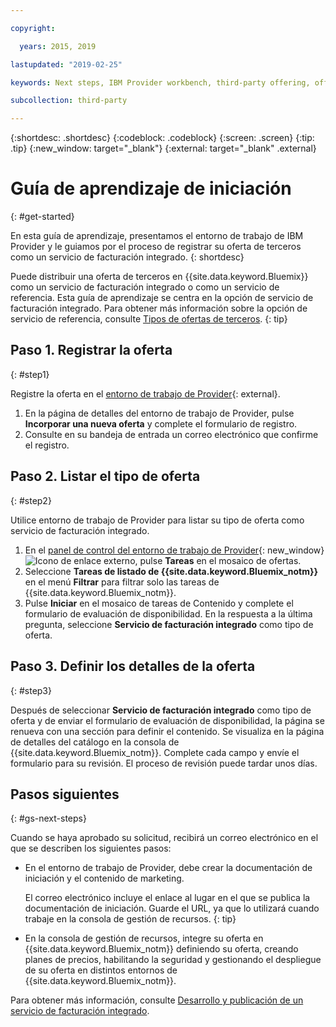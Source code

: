 ```yaml
---

copyright:

  years: 2015, 2019

lastupdated: "2019-02-25"

keywords: Next steps, IBM Provider workbench, third-party offering, offering type

subcollection: third-party

---
```


{:shortdesc: .shortdesc}
{:codeblock: .codeblock}
{:screen: .screen}
{:tip: .tip}
{:new_window: target="_blank"}
{:external: target="_blank" .external}

# Guía de aprendizaje de iniciación
{: #get-started}

En esta guía de aprendizaje, presentamos el entorno de trabajo de IBM Provider y le guiamos por el proceso de registrar su oferta de terceros como un servicio de facturación integrado.
{: shortdesc}

Puede distribuir una oferta de terceros en {{site.data.keyword.Bluemix}} como un servicio de facturación integrado o como un servicio de referencia. Esta guía de aprendizaje se centra en la opción de servicio de facturación integrado. Para obtener más información sobre la opción de servicio de referencia, consulte [Tipos de ofertas de terceros](/docs/third-party?topic=third-party-offering-types#offering-types).
{: tip}

## Paso 1. Registrar la oferta
{: #step1}

Registre la oferta en el [entorno de trabajo de Provider](https://www.ibm.com/marketplace/workbench/){: external}.

1. En la página de detalles del entorno de trabajo de Provider, pulse **Incorporar una nueva oferta** y complete el formulario de registro.
2. Consulte en su bandeja de entrada un correo electrónico que confirme el registro.

## Paso 2. Listar el tipo de oferta
{: #step2}

Utilice entorno de trabajo de Provider para listar su tipo de oferta como servicio de facturación integrado.

1. En el [panel de control del entorno de trabajo de Provider](https://www.ibm.com/marketplace/workbench/provider/dashboard){: new_window} ![Icono de enlace externo](../icons/launch-glyph.svg "Icono de enlace externo"), pulse **Tareas** en el mosaico de ofertas.
2. Seleccione **Tareas de listado de {{site.data.keyword.Bluemix_notm}}** en el menú **Filtrar** para filtrar solo las tareas de {{site.data.keyword.Bluemix_notm}}.
3. Pulse **Iniciar** en el mosaico de tareas de Contenido y complete el formulario de evaluación de disponibilidad. En la respuesta a la última pregunta, seleccione **Servicio de facturación integrado** como tipo de oferta.

## Paso 3. Definir los detalles de la oferta
{: #step3}

Después de seleccionar **Servicio de facturación integrado** como tipo de oferta y de enviar el formulario de evaluación de disponibilidad, la página se renueva con una sección para definir el contenido. Se visualiza en la página de detalles del catálogo en la consola de {{site.data.keyword.Bluemix_notm}}. Complete cada campo y envíe el formulario para su revisión. El proceso de revisión puede tardar unos días.

## Pasos siguientes
{: #gs-next-steps}

Cuando se haya aprobado su solicitud, recibirá un correo electrónico en el que se describen los siguientes pasos:

* En el entorno de trabajo de Provider, debe crear la documentación de iniciación y el contenido de marketing.

  El correo electrónico incluye el enlace al lugar en el que se publica la documentación de iniciación. Guarde el URL, ya que lo utilizará cuando trabaje en la consola de gestión de recursos. 
  {: tip}

* En la consola de gestión de recursos, integre su oferta en {{site.data.keyword.Bluemix_notm}} definiendo su oferta, creando planes de precios, habilitando la seguridad y gestionando el despliegue de su oferta en distintos entornos de {{site.data.keyword.Bluemix_notm}}. 

Para obtener más información, consulte [Desarrollo y publicación de un servicio de facturación integrado](/docs/third-party?topic=third-party-overview#overview). 
